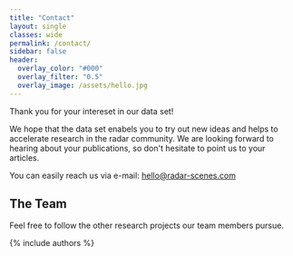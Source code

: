 ```yaml
---
title: "Contact"
layout: single
classes: wide
permalink: /contact/
sidebar: false
header:
  overlay_color: "#000"
  overlay_filter: "0.5"
  overlay_image: /assets/hello.jpg
---
```

Thank you for your intereset in our data set!

We hope that the data set enabels you to try out new ideas and helps to accelerate research in the radar community.
We are looking forward to hearing about your publications, so don't hesitate to point us to your articles.

You can easily reach us via e-mail: [hello@radar-scenes.com](mailto:hello@radar-scenes.com)


## The Team
Feel free to follow the other research projects our team members pursue. 

{% include authors %}
